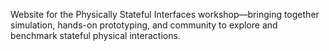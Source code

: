 Website for the Physically Stateful Interfaces workshop—bringing together simulation, hands-on prototyping, and community to explore and benchmark stateful physical interactions.
